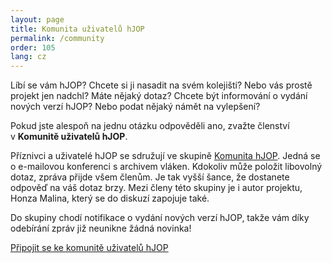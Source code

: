 ```yaml
---
layout: page
title: Komunita uživatelů hJOP
permalink: /community
order: 105
lang: cz
---
```


Líbí se vám hJOP? Chcete si ji nasadit na svém kolejišti? Nebo vás prostě
projekt jen nadchl? Máte nějaký dotaz? Chcete být informování o vydání nových
verzí hJOP? Nebo podat nějaký námět na vylepšení?

Pokud jste alespoň na jednu otázku odpověděli ano, zvažte členství v **Komunitě
uživatelů hJOP**.

Příznivci a uživatelé hJOP se sdružují ve skupině [Komunita
hJOP](https://groups.google.com/g/hjop-komunita). Jedná se o e-mailovou konferenci
s archivem vláken. Kdokoliv může položit libovolný dotaz, zpráva přijde všem
členům. Je tak vyšší šance, že dostanete odpověď na váš dotaz brzy. Mezi členy
této skupiny je i autor projektu, Honza Malina, který se do diskuzí zapojuje
také.

Do skupiny chodí notifikace o vydání nových verzí hJOP, takže vám díky
odebírání zpráv již neunikne žádná novinka!

<a class="btn btn-center" style="width:400px; min-height: 60px;"
   href="https://groups.google.com/g/hjop-komunita">Připojit se ke komunitě uživatelů hJOP</a>
